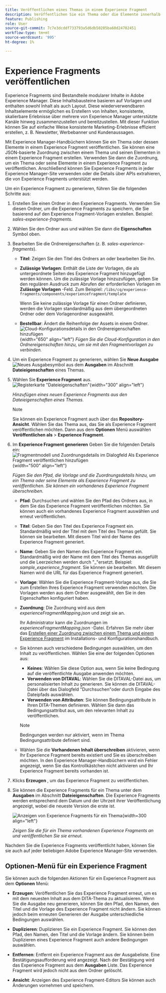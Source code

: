 ```yaml
---
title: Veröffentlichen eines Themas in einem Experience Fragment
description: Veröffentlichen Sie ein Thema oder die Elemente innerhalb eines Themas in einem Experience Fragment in AEM Handbüchern.  Erfahren Sie, wie Sie die für ein Thema vorhandenen Experience Fragments anzeigen und erneut veröffentlichen können.
feature: Publishing
role: User
source-git-commit: 7c7e3dcddf733793a5d6db50205ba60d24702451
workflow-type: tm+mt
source-wordcount: '995'
ht-degree: 1%

---
```



# Experience Fragments veröffentlichen

Experience Fragments sind Bestandteile modularer Inhalte in Adobe Experience Manager. Diese Inhaltsbausteine basieren auf Vorlagen und enthalten sowohl Inhalt als auch Layout. Diese wiederverwendbaren Inhaltselemente ermöglichen es Erstellern von Inhalten, konsistente, skalierbare Erlebnisse über mehrere von Experience Manager unterstützte Kanäle hinweg zusammenzustellen und bereitzustellen. Mit dieser Funktion können Sie auf einfache Weise konsistente Marketing-Erlebnisse effizient erstellen, z. B. Newsletter, Werbebanner und Kundenaussagen.

Mit Experience Manager-Handbüchern können Sie ein Thema oder dessen Elemente in einem Experience Fragment veröffentlichen. Sie können eine JSON-basierte Zuordnung zwischen einem Thema und seinen Elementen in einem Experience Fragment erstellen. Verwenden Sie dann die Zuordnung, um ein Thema oder seine Elemente in einem Experience Fragment zu veröffentlichen. Anschließend können Sie Experience Fragments in jeder Experience Manager-Site verwenden oder die Details über APIs extrahieren, die von Experience Fragments unterstützt werden.




Um ein Experience Fragment zu generieren, führen Sie die folgenden Schritte aus:


1. Erstellen Sie einen Ordner in den Experience Fragments. Verwenden Sie diesen Ordner, um die Experience Fragments zu speichern, die Sie basierend auf den Experience Fragment-Vorlagen erstellen. Beispiel: *sales-experience-fragments*.
1. Wählen Sie den Ordner aus und wählen Sie dann die **Eigenschaften** Symbol oben.
1. Bearbeiten Sie die Ordnereigenschaften (z. B. *sales-experience-fragments*).


   * **Titel**: Zeigen Sie den Titel des Ordners an oder bearbeiten Sie ihn.

   * **Zulässige Vorlagen**: Enthält die Liste der Vorlagen, die als untergeordnete Seiten des Experience Fragment hinzugefügt werden können. Um die zulässige Vorlage hinzuzufügen, geben Sie den regulären Ausdruck zum Abrufen der erforderlichen Vorlagen im **Zulässige Vorlagen** -Feld.
Zum Beispiel:
     `/libs/cq/experience-fragments/components/experiencefragment/template`

     Wenn Sie keine zulässige Vorlage für einen Ordner definieren, werden die Vorlagen standardmäßig aus dem übergeordneten Ordner oder dem Vorlagenordner ausgewählt.
   * **Bestellbar**: Ändert die Reihenfolge der Assets in einem Ordner.
     ![Cloud-Konfigurationsdetails in den Ordnereigenschaften hinzufügen](images/experience-fragment-folder-properties.png){width="650" align="left"}
     *Fügen Sie die Cloud-Konfiguration in den Ordnereigenschaften hinzu, um sie mit den Fragmentvorlagen zu verbinden.*
1. Um ein Experience Fragment zu generieren, wählen Sie **Neue Ausgabe** ![Neues Ausgabesymbol](./images/Add_icon.svg) aus dem **Ausgaben** im Abschnitt **Dateieigenschaften** eines Themas.
1. Wählen Sie **Experience Fragment** aus.\
   ![Registerkarte &quot;Dateieigenschaften&quot;](./images/file-properties-outputs.png){width="300" align="left"}

   *Hinzufügen eines neuen Experience Fragments aus den Dateieigenschaften eines Themas*.

   >[!NOTE]
   >
   > Sie können ein Experience Fragment auch über das **Repository-Ansicht**. Wählen Sie das Thema aus, das Sie als Experience Fragment veröffentlichen möchten. Dann aus dem **Optionen** Menü auswählen **Veröffentlichen als** > **Experience Fragment**.

1. Im **Experience Fragment generieren** Geben Sie die folgenden Details ein:
   ![Fragmentmodell und Zuordnungsdetails im Dialogfeld Als Experience Fragment veröffentlichen hinzufügen](images/experience-fragment-generate.png){width="500" align="left"}

   *Fügen Sie den Pfad, die Vorlage und die Zuordnungsdetails hinzu, um ein Thema oder seine Elemente als Experience Fragment zu veröffentlichen. Sie können ein vorhandenes Experience Fragment überschreiben.*

   * **Pfad**: Durchsuchen und wählen Sie den Pfad des Ordners aus, in dem Sie das Experience Fragment veröffentlichen möchten. Sie können auch ein vorhandenes Experience Fragment auswählen und erneut veröffentlichen.
   * **Titel**: Geben Sie den Titel des Experience Fragment ein. Standardmäßig wird der Titel mit dem Titel des Themas gefüllt. Sie können sie bearbeiten. Mit diesem Titel wird der Name des Experience Fragment generiert.
   * **Name**: Geben Sie den Namen des Experience Fragment ein. Standardmäßig wird der Name mit dem Titel des Themas ausgefüllt und die Leerzeichen werden durch &quot;_&quot;ersetzt. Beispiel: *sample_experience_fragment*. Sie können sie bearbeiten. Mit diesem Namen wird die URL für das Experience Fragment generiert.
   * **Vorlage**: Wählen Sie die Experience Fragment-Vorlage aus, die Sie zum Erstellen Ihres Experience Fragment verwenden möchten. Die Vorlagen werden aus dem Ordner ausgewählt, den Sie in den Eigenschaften konfiguriert haben.
   * **Zuordnung**: Die Zuordnung wird aus dem *experienceFragmentMapping.json* und zeigt sie an.



     Ihr Administrator kann die Zuordnungen im *experienceFragmentMapping.json* -Datei.  Erfahren Sie mehr über das [Erstellen einer Zuordnung zwischen einem Thema und einem Experience Fragment](../cs-install-guide/conf-experience-fragment-mapping-cs.md) im Installations- und Konfigurationshandbuch.

   * Sie können auch verschiedene Bedingungen auswählen, um den Inhalt zu veröffentlichen.  Wählen Sie eine der folgenden Optionen aus:


      * **Keines**: Wählen Sie diese Option aus, wenn Sie keine Bedingung auf die veröffentlichte Ausgabe anwenden möchten.
      * **Verwenden von DITAVAL**: Wählen Sie die DITAVAL-Datei aus, um personalisierten Inhalt zu generieren. Sie können die DITAVAL-Datei über das Dialogfeld &quot;Durchsuchen&quot;oder durch Eingabe des Dateipfads auswählen.
      * **Verwenden von Attributen**: Sie können Bedingungsattribute in Ihren DITA-Themen definieren. Wählen Sie dann das Bedingungsattribut aus, um den relevanten Inhalt zu veröffentlichen.

     >[!NOTE]
     > 
     >Bedingungen werden nur aktiviert, wenn im Thema Bedingungsattribute definiert sind.


   * Wählen Sie die **Vorhandenen Inhalt überschreiben** aktivieren, wenn Ihr Experience Fragment bereits existiert und Sie es überschreiben möchten. In den Experience Manager-Handbüchern wird ein Fehler angezeigt, wenn Sie das Kontrollkästchen nicht aktivieren und Ihr Experience Fragment bereits vorhanden ist.
1. Klicks **Erzeugen** , um das Experience Fragment zu veröffentlichen.
1. Sie können die Experience Fragments für ein Thema unter dem **Ausgaben** im Abschnitt **Dateieigenschaften**. Die Experience Fragments werden entsprechend dem Datum und der Uhrzeit ihrer Veröffentlichung angezeigt, wobei die neueste Version die erste ist.

   ![Anzeigen von Experience Fragments für ein Thema](images/experience-fragment-outputs.png){width=300 align=&quot;left&quot;}

   *Zeigen Sie die für ein Thema vorhandenen Experience Fragments an und veröffentlichen Sie sie erneut.*




Nachdem Sie die Experience Fragments veröffentlicht haben, können Sie sie auch auf jeder beliebigen Adobe Experience Manager-Site verwenden.


## Optionen-Menü für ein Experience Fragment

Sie können auch die folgenden Aktionen für ein Experience Fragment aus dem **Optionen** Menü:

* **Erzeugen**: Veröffentlichen Sie das Experience Fragment erneut, um es mit dem neuesten Inhalt aus dem DITA-Thema zu aktualisieren. Wenn Sie die Ausgabe neu generieren, können Sie den Pfad, den Namen, den Titel und die Vorlage des Experience Fragment nicht ändern. Sie können jedoch beim erneuten Generieren der Ausgabe unterschiedliche Bedingungen auswählen.

* **Duplizieren**: Duplizieren Sie ein Experience Fragment. Sie können den Pfad, den Namen, den Titel und die Vorlage ändern. Sie können beim Duplizieren eines Experience Fragment auch andere Bedingungen auswählen.

* **Entfernen**: Entfernt ein Experience Fragment aus der Ausgabeliste. Eine Bestätigungsaufforderung wird angezeigt. Nach der Bestätigung wird das Experience Fragment aus dem **Ausgaben** Liste. Das Experience Fragment wird jedoch nicht aus dem Ordner gelöscht.

* **Ansicht**: Anzeigen des Experience Fragment-Editors Sie können auch Änderungen vornehmen und speichern.


